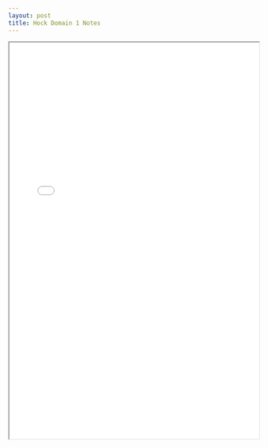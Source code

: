 ```yaml
---
layout: post
title: Hock Domain 1 Notes
---
```

 
<div class="pdf-container">
    <iframe src="/ea/assets/hock/SEE-1-Notes.pdf" height="800" width="100%" allowFullScreen="true">
    </iframe>
</div>